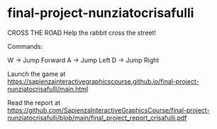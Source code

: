 # final-project-nunziatocrisafulli

CROSS THE ROAD
Help the rabbit cross the street!

Commands: 
  
  W -> Jump Forward
  A -> Jump Left
  D -> Jump Right

Launch the game at https://sapienzainteractivegraphicscourse.github.io/final-project-nunziatocrisafulli/main.html

Read the report at https://github.com/SapienzaInteractiveGraphicsCourse/final-project-nunziatocrisafulli/blob/main/final_project_report_crisafulli.pdf
